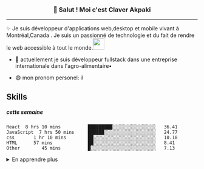 <h3 align="center">👋 Salut ! Moi c'est Claver Akpaki </h3>

---
✨ Je suis développeur d'applications web,desktop et mobile vivant à Montréal,Canada . Je suis un passionné de technologie et du fait de rendre le web accessible à tout le monde.<img src="https://media.giphy.com/media/WUlplcMpOCEmTGBtBW/giphy.gif" width="30"> 
   
 
 - 🔭 actuellement je suis développeur fullstack dans une entreprise internationale dans l'agro-alimentaire•
 
 - 😄 mon pronom personel: il
 
<h2>Skills</h2>

<h5>cette semaine</h5>

<!--START_SECTION:waka-->
```text
React  8 hrs 10 mins          █████████░░░░░░░░░░░░░░░░   36.41 
JavaScript  7 hrs 50 mins     ██████░░░░░░░░░░░░░░░░░░░   24.77 
css       1 hr 10 mins        ██░░░░░░░░░░░░░░░░░░░░░░░   10.18 
HTML      57 mins             ██░░░░░░░░░░░░░░░░░░░░░░░   8.41 
Other        45 mins          █░░░░░░░░░░░░░░░░░░░░░░░░   7.13
```
<!--END_SECTION:waka-->

<details>
<summary>
En apprendre plus
</summary>

### Actuellement
  C'est temps ci je suis vraiment passionné par le web , le fait de combiné une logique programmable avec un beau design.
 

### Web technologies

- JavaScript
- HTML5, CSS, CSS# , SCSS
- NodeJS,ReactJS,NextJS,Gatsby,expressJS,redux
-PHP
- MongoDB,MySQL,MariaDB,PostgreSQL
- Aws, Google cloud,firebase
- Restful API, GraphQL

### Application Development

- Python
- .NET
- C++ 
-C#
-Java,Android
-React-native



### Languages 🌐

| Language      | Note                                                        |
| ------------- | ------------------------------------------------------------------------- |
| Francais (fr) | Native language            |
| anglais (en)  | intermediaire |
| ewe           |   Native language                                                   |


<img src="https://media.giphy.com/media/LnQjpWaON8nhr21vNW/giphy.gif" width="60"> <em><b>J'aime me connecter avec différentes personnes</b> donc si vous aimeriez dire salut <b>je serai ravis de vous rencontrer</b> :)</em>


